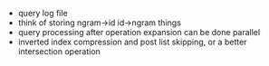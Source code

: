 * query log file
* think of storing ngram->id id->ngram things
* query processing after operation expansion can be done parallel
* inverted index compression and post list skipping, or a better intersection operation

